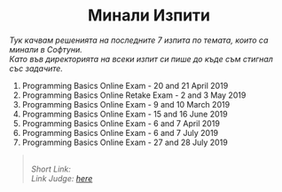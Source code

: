 <h1 align="center">Минали Изпити</h1>
<i>
    Тук качвам решенията на последните 7 изпита по темата, които са минали в Софтуни. 
    </br>
    Като във директорията на всеки изпит си пише до къде съм стигнал със задачите.
</i>
</br>

<ol>
<li>
    Programming Basics Online Exam - 20 and 21 April 2019
</li>

<li>
    Programming Basics Online Retake Exam - 2 and 3 May 2019
</li>

<li>
    Programming Basics Online Exam - 9 and 10 March 2019
</li>

<li>
    Programming Basics Online Exam - 15 and 16 June 2019
</li>

<li>
    Programming Basics Online Exam - 6 and 7 April 2019
</li>

<li>
    Programming Basics Online Exam - 6 and 7 July 2019
</li>

<li>
    Programming Basics Online Exam - 27 and 28 July 2019
</li>
</ol>

<blockquote>
    <br>
    <i>
        Short Link:
    </i>
    <br>
    <i>
        Link Judge: <a href="https://judge.softuni.bg/Contests/#!/List/ByCategory/38/PB-Exams"> here</a>
    </i>
</blockquote>
